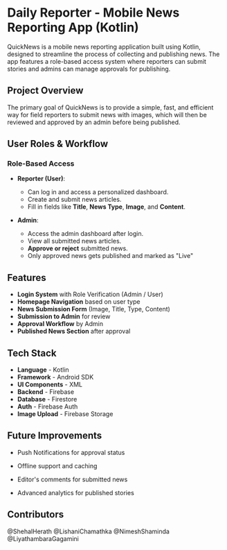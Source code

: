 #  Daily Reporter - Mobile News Reporting App (Kotlin)

QuickNews is a mobile news reporting application built using Kotlin, designed to streamline the process of collecting and publishing news. The app features a role-based access system where reporters can submit stories and admins can manage approvals for publishing.

##  Project Overview

The primary goal of QuickNews is to provide a simple, fast, and efficient way for field reporters to submit news with images, which will then be reviewed and approved by an admin before being published.

##  User Roles & Workflow

###  Role-Based Access

- **Reporter (User)**:
  - Can log in and access a personalized dashboard.
  - Create and submit news articles.
  - Fill in fields like **Title**, **News Type**, **Image**, and **Content**.

- **Admin**:
  - Access the admin dashboard after login.
  - View all submitted news articles.
  - **Approve or reject** submitted news.
  - Only approved news gets published and marked as "Live"
 
##  Features

-  **Login System** with Role Verification (Admin / User)
-  **Homepage Navigation** based on user type
-  **News Submission Form** (Image, Title, Type, Content)
-  **Submission to Admin** for review
-  **Approval Workflow** by Admin
-  **Published News Section** after approval

##  Tech Stack

 -  **Language**       - Kotlin                       
 -  **Framework**      - Android SDK                              
 -  **UI Components**  -  XML        
 -  **Backend**        - Firebase      
 -  **Database**       - Firestore 
 -  **Auth**           - Firebase Auth   
 -  **Image Upload**   - Firebase Storage 

## Future Improvements

- Push Notifications for approval status

- Offline support and caching

- Editor's comments for submitted news

- Advanced analytics for published stories

## Contributors
@ShehalHerath @LishaniChamathka @NimeshShaminda @LiyathambaraGagamini
